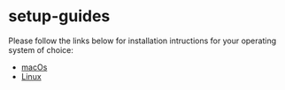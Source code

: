 # setup-guides

Please follow the links below for installation intructions for your operating system of choice:

- [macOs](https://github.com/northcoders/setup-guides/blob/master/macOS/README.md)
- [Linux](https://github.com/northcoders/setup-guides/blob/master/Linux/README.md)
